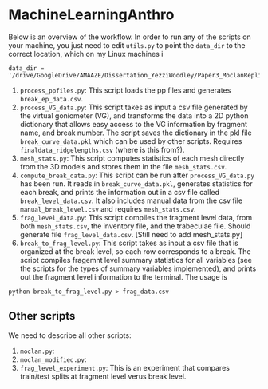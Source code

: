 # MachineLearningAnthro

Below is an overview of the workflow. In order to run any of the scripts on your machine, you just need to edit `utils.py` to point the `data_dir` to the correct location, which on my Linux machines i
```
data_dir = '/drive/GoogleDrive/AMAAZE/Dissertation_YezziWoodley/Paper3_MoclanReplicationPaper/'
```

1. `process_ppfiles.py`: This script loads the pp files and generates `break_ep_data.csv`.
2. `process_VG_data.py`: This script takes as input a csv file generated by the virtual goniometer (VG), and transforms the data into a 2D python dictionary that allows easy access to the VG information by fragment name, and break number. The script saves the dictionary in the pkl file `break_curve_data.pkl` which can be used by other scripts.  Requires `finaldata_ridgelengths.csv` (where is this from?).
3. `mesh_stats.py`: This script computes statistics of each mesh directly from the 3D models and stores them in the file `mesh_stats.csv`.
4. `compute_break_data.py`: This script can be run after `process_VG_data.py` has been run. It reads in `break_curve_data.pkl`, generates statistics for each break, and prints the information out in a csv file called `break_level_data.csv`. It also includes manual data from the csv file `manual_break_level.csv` and requires `mesh_stats.csv`.
5. `frag_level_data.py`: This script compiles the fragment level data, from both `mesh_stats.csv`, the inventory file, and the trabeculae file. Should generate file `frag_level_data.csv`. [Still need to add mesh_stats.py]
6. `break_to_frag_level.py`: This script takes as input a csv file that is organized at the break level, so each row corresponds to a break. The script compiles fragemnt level summary statistics for all variables (see the scripts for the types of summary variables implemented), and prints out the fragment level information to the terminal. The usage is 
```
python break_to_frag_level.py > frag_data.csv
```

## Other scripts
We need to describe all other scripts:
1. `moclan.py`:
2. `moclan_modified.py`:
3. `frag_level_experiment.py`: This is an experiment that compares train/test splits at fragment level verus break level.

